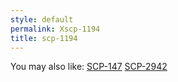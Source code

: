 ```yaml
---
style: default
permalink: Xscp-1194
title: scp-1194
---
```

You may also like:
[SCP-147](http://scp-wiki.net/scp-147)
[SCP-2942](http://scp-wiki.net/scp-2942)